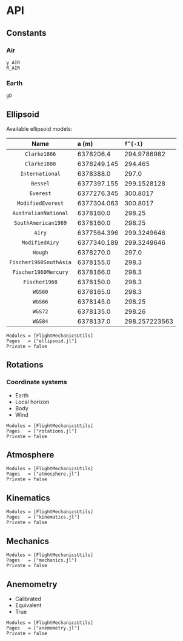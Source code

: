# API

## Constants

### Air

```@docs
γ_AIR
R_AIR
```

### Earth

```@docs
gD
```


## Ellipsoid

Available ellipsoid models:

| Name                   |     a (m)     |     ``f^{-1}``   |
| :--------------------: | :------------ | :--------------- |
| `Clarke1866`           |  6378206.4    |    294.9786982   |
| `Clarke1880`           |  6378249.145  |    294.465       |
| `International`        |  6378388.0    |    297.0         |
| `Bessel`               |  6377397.155  |    299.1528128   |
| `Everest`              |  6377276.345  |    300.8017      |
| `ModifiedEverest`      |  6377304.063  |    300.8017      |
| `AustralianNational`   |  6378160.0    |    298.25        |
| `SouthAmerican1969`    |  6378160.0    |    298.25        |
| `Airy`                 |  6377564.396  |    299.3249646   |
| `ModifiedAiry`         |  6377340.189  |    299.3249646   |
| `Hough`                |  6378270.0    |    297.0         |
| `Fischer1960SouthAsia` |  6378155.0    |    298.3         |
| `Fischer1960Mercury`   |  6378166.0    |    298.3         |
| `Fischer1968`          |  6378150.0    |    298.3         |
| `WGS60`                |  6378165.0    |    298.3         |
| `WGS66`                |  6378145.0    |    298.25        |
| `WGS72`                |  6378135.0    |    298.26        |
| `WGS84`                |  6378137.0    |    298.257223563 |


```@autodocs
Modules = [FlightMechanicsUtils]
Pages   = ["ellipsoid.jl"]
Private = false
```

## Rotations

### Coordinate systems

- Earth
- Local horizon
- Body
- Wind

```@autodocs
Modules = [FlightMechanicsUtils]
Pages   = ["rotations.jl"]
Private = false
```


## Atmosphere

```@autodocs
Modules = [FlightMechanicsUtils]
Pages   = ["atmosphere.jl"]
Private = false
```


## Kinematics

```@autodocs
Modules = [FlightMechanicsUtils]
Pages   = ["kinematics.jl"]
Private = false
```

## Mechanics

```@autodocs
Modules = [FlightMechanicsUtils]
Pages   = ["mechanics.jl"]
Private = false
```


## Anemometry

- Calibrated
- Equivalent
- True

```@autodocs
Modules = [FlightMechanicsUtils]
Pages   = ["anemometry.jl"]
Private = false
```
